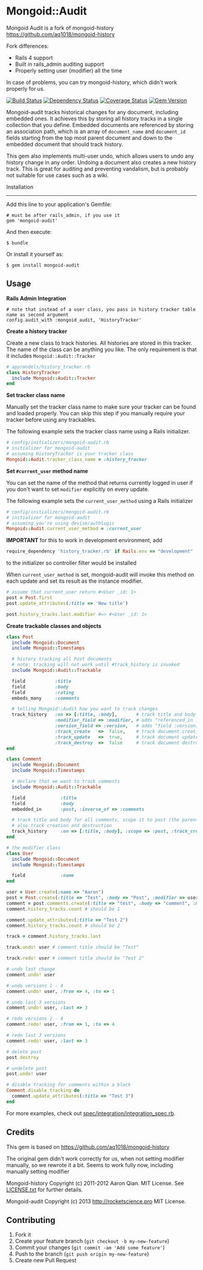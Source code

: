 Mongoid::Audit
==============

Mongoid Audit is a fork of mongoid-history https://github.com/aq1018/mongoid-history

Fork differences:
 * Rails 4 support
 * Built in rails_admin auditing support
 * Properly setting user (modifier) all the time

In case of problems, you can try mongoid-history, which didn't work properly for us.

[![Build Status](https://secure.travis-ci.org/rs-pro/mongoid-audit.png?branch=master)](http://travis-ci.org/rs-pro/mongoid-audit)
[![Dependency Status](https://gemnasium.com/rs-pro/mongoid-audit.png)](https://gemnasium.com/rs-pro/mongoid-audit)
[![Coverage Status](https://coveralls.io/repos/rs-pro/mongoid-audit/badge.png?branch=master)](https://coveralls.io/r/rs-pro/mongoid-audit?branch=master)
[![Gem Version](https://badge.fury.io/rb/mongoid-audit.png)](http://badge.fury.io/rb/mongoid-audit)

Mongoid-audit tracks historical changes for any document, including embedded ones. It achieves this by storing all history tracks in a single collection that you define. Embedded documents are referenced by storing an association path, which is an array of `document_name` and `document_id` fields starting from the top most parent document and down to the embedded document that should track history.

This gem also implements multi-user undo, which allows users to undo any history change in any order. Undoing a document also creates a new history track. This is great for auditing and preventing vandalism, but is probably not suitable for use cases such as a wiki.

Installation
____________

Add this line to your application's Gemfile:

    # must be after rails_admin, if you use it
    gem 'mongoid-audit'

And then execute:

    $ bundle

Or install it yourself as:

    $ gem install mongoid-audit

Usage
-----

**Rails Admin Integration**

    # note that instead of a user class, you pass in history tracker table name as second argument
    config.audit_with :mongoid_audit, 'HistoryTracker'


**Create a history tracker**

Create a new class to track histories. All histories are stored in this tracker. The name of the class can be anything you like. The only requirement is that it includes `Mongoid::Audit::Tracker`

```ruby
# app/models/history_tracker.rb
class HistoryTracker
  include Mongoid::Audit::Tracker
end
```

**Set tracker class name**

Manually set the tracker class name to make sure your tracker can be found and loaded properly. You can skip this step if you manually require your tracker before using any trackables.

The following example sets the tracker class name using a Rails initializer.

```ruby
# config/initializers/mongoid-audit.rb
# initializer for mongoid-audit
# assuming HistoryTracker is your tracker class
Mongoid::Audit.tracker_class_name = :history_tracker
```

**Set `#current_user` method name**

You can set the name of the method that returns currently logged in user if you don't want to set `modifier` explicitly on every update.

The following example sets the `current_user_method` using a Rails initializer

```ruby
# config/initializers/mongoid-audit.rb
# initializer for mongoid-audit
# assuming you're using devise/authlogic
Mongoid::Audit.current_user_method = :current_user
```

**IMPORTANT**
for this to work in development environment, add
```ruby
require_dependency 'history_tracker.rb' if Rails.env == "development"
```
to the initializer so controller filter would be installed


When `current_user_method` is set, mongoid-audit will invoke this method on each update and set its result as the instance modifier.

```ruby
# assume that current_user return #<User _id: 1>
post = Post.first
post.update_attributes(:title => 'New title')

post.history_tracks.last.modifier #=> #<User _id: 1>
```

**Create trackable classes and objects**

```ruby
class Post
  include Mongoid::Document
  include Mongoid::Timestamps

  # history tracking all Post documents
  # note: tracking will not work until #track_history is invoked
  include Mongoid::Audit::Trackable

  field           :title
  field           :body
  field           :rating
  embeds_many     :comments

  # telling Mongoid::Audit how you want to track changes
  track_history   :on => [:title, :body],       # track title and body fields only, default is :all
                  :modifier_field => :modifier, # adds "referenced_in :modifier" to track who made the change, default is :modifier
                  :version_field => :version,   # adds "field :version, :type => Integer" to track current version, default is :version
                  :track_create   =>  false,    # track document creation, default is false
                  :track_update   =>  true,     # track document updates, default is true
                  :track_destroy  =>  false     # track document destruction, default is false
end

class Comment
  include Mongoid::Document
  include Mongoid::Timestamps

  # declare that we want to track comments
  include Mongoid::Audit::Trackable

  field             :title
  field             :body
  embedded_in       :post, :inverse_of => :comments

  # track title and body for all comments, scope it to post (the parent)
  # also track creation and destruction
  track_history     :on => [:title, :body], :scope => :post, :track_create => true, :track_destroy => true
end

# the modifier class
class User
  include Mongoid::Document
  include Mongoid::Timestamps

  field             :name
end

user = User.create(:name => "Aaron")
post = Post.create(:title => "Test", :body => "Post", :modifier => user)
comment = post.comments.create(:title => "test", :body => "comment", :modifier => user)
comment.history_tracks.count # should be 1

comment.update_attributes(:title => "Test 2")
comment.history_tracks.count # should be 2

track = comment.history_tracks.last

track.undo! user # comment title should be "Test"

track.redo! user # comment title should be "Test 2"

# undo last change
comment.undo! user

# undo versions 1 - 4
comment.undo! user, :from => 4, :to => 1

# undo last 3 versions
comment.undo! user, :last => 3

# redo versions 1 - 4
comment.redo! user, :from => 1, :to => 4

# redo last 3 versions
comment.redo! user, :last => 3

# delete post
post.destroy

# undelete post
post.undo! user

# disable tracking for comments within a block
Comment.disable_tracking do
  comment.update_attributes(:title => "Test 3")
end
```
For more examples, check out [spec/integration/integration_spec.rb](https://github.com/aq1018/mongoid-history/blob/master/spec/integration/integration_spec.rb).

## Credits

This gem is based on https://github.com/aq1018/mongoid-history

The original gem didn't work correctly for us, when not setting modifier manually, so we rewrote it a bit.
Seems to work fully now, including manually setting modifier

Mongoid-history Copyright (c) 2011-2012 Aaron Qian. MIT License. See [LICENSE.txt](https://github.com/aq1018/mongoid-history/blob/master/LICENSE.txt) for further details.

Mongoid-audit Copyright (c) 2013 http://rocketscience.pro MIT License.

## Contributing

1. Fork it
2. Create your feature branch (`git checkout -b my-new-feature`)
3. Commit your changes (`git commit -am 'Add some feature'`)
4. Push to the branch (`git push origin my-new-feature`)
5. Create new Pull Request
